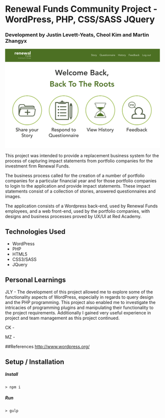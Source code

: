 # Renewal Funds Community Project - WordPress, PHP, CSS/SASS JQuery

### Development by Justin Levett-Yeats, Cheol Kim and Martin Zhangyx

![alt tag](./themes/renewal-funds/screenshot.png)

This project was intended to provide a replacement business system for the process of capturing impact statements from portfolio 
companies for the investment firm Renewal Funds.

The business process called for the creation of a number of portfolio companies for a particular financial year and for those portfolio companies
to login to the application and provide impact statements.  These impact statements consist of a collection of stories, answered questionnaires and images.

The application consists of a Wordpress back-end, used by Renewal Funds employees, and a web front-end, used by the portfolio companies, with 
designs and business processes proved by UX/UI at Red Academy.

## Technologies Used

- WordPress
- PHP
- HTML5
- CSS3/SASS
- JQuery

## Personal Learnings

JLY - The development of this project allowed me to explore some of the functionality aspects of WordPress, especially in regards to query design and the PHP programming.
This project also enabled me to investigate the intricacies of programming plugins and manipulating their functionality to the project requirements.  Additionally I gained 
very useful experience in project and team management as this project continued.

CK - 

MZ - 

##References
http://www.wordpress.org/

## Setup / Installation

##### Install
`> npm i`

##### Run
`> gulp`